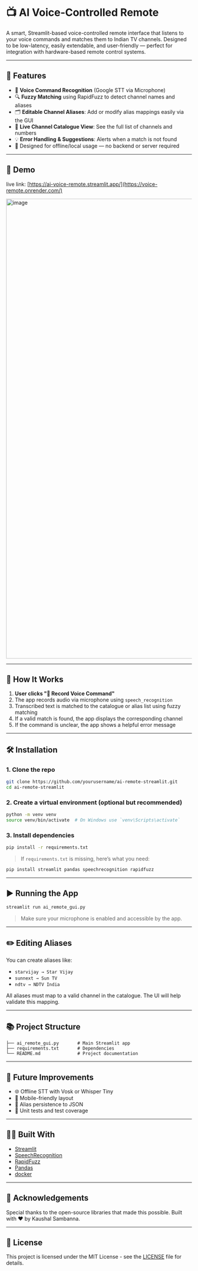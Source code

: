
# 📺 AI Voice-Controlled Remote

A smart, Streamlit-based voice-controlled remote interface that listens to your voice commands and matches them to Indian TV channels. Designed to be low-latency, easily extendable, and user-friendly — perfect for integration with hardware-based remote control systems.

---

## 🚀 Features

- 🎤 **Voice Command Recognition** (Google STT via Microphone)
- 🔍 **Fuzzy Matching** using RapidFuzz to detect channel names and aliases
- 🗂️ **Editable Channel Aliases**: Add or modify alias mappings easily via the GUI
- 📃 **Live Channel Catalogue View**: See the full list of channels and numbers
- 💡 **Error Handling & Suggestions**: Alerts when a match is not found
- 🧠 Designed for offline/local usage — no backend or server required

---

## 📸 Demo
live link: [https://ai-voice-remote.streamlit.app/](https://voice-remote.onrender.com/)

<img width="2524" height="1247" alt="image" src="https://github.com/user-attachments/assets/960ac652-f088-4f86-9f57-5a4a6c92ecd6" />



---

## 🧠 How It Works

1. **User clicks "🎤 Record Voice Command"**
2. The app records audio via microphone using `speech_recognition`
3. Transcribed text is matched to the catalogue or alias list using fuzzy matching
4. If a valid match is found, the app displays the corresponding channel
5. If the command is unclear, the app shows a helpful error message

---

## 🛠️ Installation

### 1. Clone the repo

```bash
git clone https://github.com/yourusername/ai-remote-streamlit.git
cd ai-remote-streamlit
```

### 2. Create a virtual environment (optional but recommended)

```bash
python -m venv venv
source venv/bin/activate  # On Windows use `venv\Scripts\activate`
```

### 3. Install dependencies

```bash
pip install -r requirements.txt
```

> If `requirements.txt` is missing, here’s what you need:
```bash
pip install streamlit pandas speechrecognition rapidfuzz
```

---

## ▶️ Running the App

```bash
streamlit run ai_remote_gui.py
```

> Make sure your microphone is enabled and accessible by the app.

---

## ✏️ Editing Aliases

You can create aliases like:

- `starvijay → Star Vijay`
- `sunnext → Sun TV`
- `ndtv → NDTV India`

All aliases must map to a valid channel in the catalogue. The UI will help validate this mapping.

---

## 📚 Project Structure

```plaintext
├── ai_remote_gui.py       # Main Streamlit app
├── requirements.txt       # Dependencies
└── README.md              # Project documentation
```

---

## 🧩 Future Improvements

- 🌐 Offline STT with Vosk or Whisper Tiny
- 📱 Mobile-friendly layout
- 💾 Alias persistence to JSON
- 🧪 Unit tests and test coverage

---

## 🧑‍💻 Built With

- [Streamlit](https://streamlit.io/)
- [SpeechRecognition](https://pypi.org/project/SpeechRecognition/)
- [RapidFuzz](https://github.com/maxbachmann/RapidFuzz)
- [Pandas](https://pandas.pydata.org/)
- [docker](https://hub.docker.com)

---

## 🙏 Acknowledgements

Special thanks to the open-source libraries that made this possible. Built with ❤️ by Kaushal Sambanna.

---

## 📄 License

This project is licensed under the MIT License - see the [LICENSE](LICENSE) file for details.
